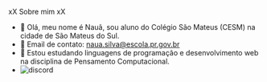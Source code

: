  xX Sobre mim xX


- 👋 Olá, meu nome é Nauã, sou aluno do Colégio São Mateus (CESM) na cidade de São Mateus do Sul.   
- 👋 Email de contato: naua.silva@escola.pr.gov.br
- 👀 Estou estudando linguagens de programação e desenvolvimento web na disciplina de Pensamento Computacional.
- ![discord]({https://img.shields.io/badge/Discord-5865F2?style=for-the-badge&logo=discord&logoColor=white})
